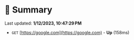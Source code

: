 # 📖 Summary
Last updated: **1/12/2023, 10:47:29 PM**

- `GET` [https://google.com](https://google.com) - **Up** (158ms)
